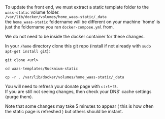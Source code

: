 To update the front end, we must extract a static template folder to the ```wass-static``` volume folder.    
```/var/lib/docker/volumes/home_waas-static/_data```    
the ```home_waas-static``` foldername will be different on your machine 'home' is just the foldername you ran ```docker-compose.yml``` from.    

We do not need to be inside the docker container for these changes.    

In your ```/home``` directory clone this git repo (install if not already with ```sudo apt-get install git```):
```
git clone <url>
```
```
cd waas-templates/Rucknium-static
```
```
cp -r . /var/lib/docker/volumes/home_waas-static/_data
```
You will need to refresh your donate page with ```ctrl+f5```.     
If you are still not seeing changes, then check your DNS' cache settings (purge them).    

Note that some changes may take 5 minutes to appear ( this is how often the static page is refreshed ) but others should be instant.
